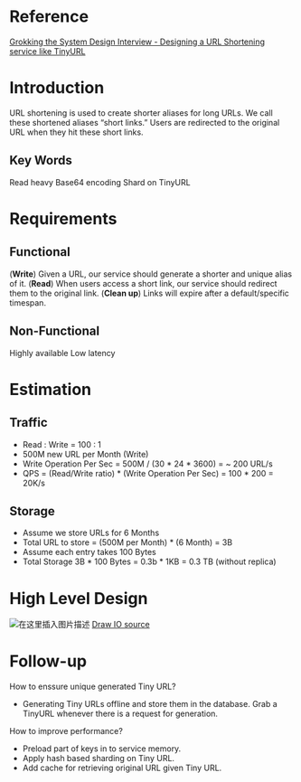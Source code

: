 # Reference
[Grokking the System Design Interview - Designing a URL Shortening service like TinyURL](https://www.educative.io/courses/grokking-the-system-design-interview/m2ygV4E81AR)

# Introduction
URL shortening is used to create shorter aliases for long URLs.
We call these shortened aliases “short links.”
Users are redirected to the original URL when they hit these short links.

## Key Words
Read heavy
Base64 encoding
Shard on TinyURL


# Requirements

## **Functional**
(**Write**) Given a URL, our service should generate a shorter and unique alias of it.
(**Read**) When users access a short link, our service should redirect them to the original link.
(**Clean up**) Links will expire after a default/specific timespan.

## **Non-Functional**
Highly available
Low latency


# Estimation
## **Traffic**
* Read : Write = 100 : 1
* 500M new URL per Month (Write)
* Write Operation Per Sec = 500M / (30 * 24 * 3600) = ~ 200 URL/s
* QPS = (Read/Write ratio) * (Write Operation Per Sec) = 100 * 200 = 20K/s

## **Storage**
* Assume we store URLs for 6 Months
* Total URL to store = (500M per Month) * (6 Month) = 3B
* Assume each entry takes 100 Bytes
* Total Storage 3B * 100 Bytes = 0.3b * 1KB = 0.3 TB (without replica)


# High Level Design
![在这里插入图片描述](https://img-blog.csdnimg.cn/657324cb418d416d9c541685732df532.png?x-oss-process=image/watermark,type_ZHJvaWRzYW5zZmFsbGJhY2s,shadow_50,text_Q1NETiBAWXVueGlhbmdfSGU=,size_20,color_FFFFFF,t_70,g_se,x_16#pic_center)
[Draw IO source](https://drive.google.com/file/d/1PjE7Zju74thAiUTQulFoHAwmXsRlMAtv/view?usp=sharing)

# Follow-up
How to enssure unique generated Tiny URL?
* Generating Tiny URLs offline and store them in the database. Grab a TinyURL whenever there is a request for generation.

How to improve performance?
* Preload part of keys in to service memory.
* Apply hash based sharding on Tiny URL.
* Add cache for retrieving original URL given Tiny URL.
<!--stackedit_data:
eyJoaXN0b3J5IjpbMTU5NDc3MTg2NCwxNzY4MjEwNTY1XX0=
-->